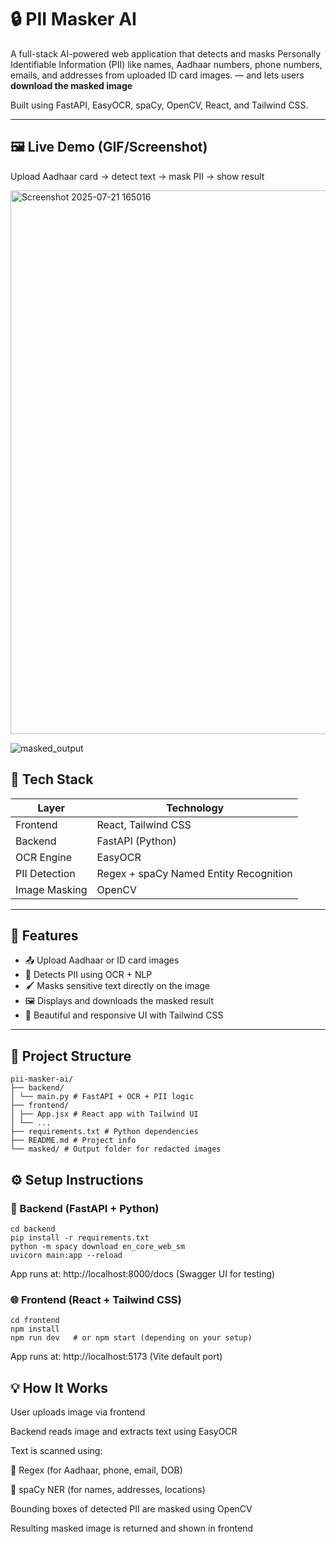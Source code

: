 # 🔒 PII Masker AI

A full-stack AI-powered web application that detects and masks Personally Identifiable Information (PII) like names, Aadhaar numbers, phone numbers, emails, and addresses from uploaded ID card images.
 — and lets users **download the masked image**

Built using FastAPI, EasyOCR, spaCy, OpenCV, React, and Tailwind CSS.

---

## 🖼️ Live Demo (GIF/Screenshot)

Upload Aadhaar card → detect text → mask PII → show result

  <img width="1855" height="870" alt="Screenshot 2025-07-21 165016" src="https://github.com/user-attachments/assets/71c17ed4-b6e3-412d-9a18-3a854ab60d13" />
  
   ![masked_output](https://github.com/user-attachments/assets/4bffd6c9-7be6-44e5-acab-27dc98261611)


## 🚀 Tech Stack

| Layer        | Technology                        |
|--------------|------------------------------------|
| Frontend     | React, Tailwind CSS                |
| Backend      | FastAPI (Python)                   |
| OCR Engine   | EasyOCR                            |
| PII Detection| Regex + spaCy Named Entity Recognition |
| Image Masking| OpenCV                             |

---

## 🎯 Features

- 📤 Upload Aadhaar or ID card images
- 🧠 Detects PII using OCR + NLP
- 🖌️ Masks sensitive text directly on the image
- 🖼️ Displays and downloads the masked result
- 🧩 Beautiful and responsive UI with Tailwind CSS

---

## 📂 Project Structure

```
pii-masker-ai/
├── backend/
│ └── main.py # FastAPI + OCR + PII logic
├── frontend/
│ ├── App.jsx # React app with Tailwind UI
│ └── ...
├── requirements.txt # Python dependencies
├── README.md # Project info
└── masked/ # Output folder for redacted images
```



## ⚙️ Setup Instructions

### 🔧 Backend (FastAPI + Python)

```
cd backend
pip install -r requirements.txt
python -m spacy download en_core_web_sm
uvicorn main:app --reload
```

App runs at: http://localhost:8000/docs (Swagger UI for testing)

### 🌐 Frontend (React + Tailwind CSS)

```
cd frontend
npm install
npm run dev   # or npm start (depending on your setup)
```
App runs at: http://localhost:5173 (Vite default port)



## 💡 How It Works

  User uploads image via frontend

  Backend reads image and extracts text using EasyOCR

  Text is scanned using:

  🧠 Regex (for Aadhaar, phone, email, DOB)

  🧠 spaCy NER (for names, addresses, locations)

  Bounding boxes of detected PII are masked using OpenCV

  Resulting masked image is returned and shown in frontend
